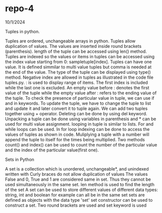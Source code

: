 # repo-4

10/1/2024

Tuples in python. 

Tuples are ordered, unchangeable arrays in python. Tuples allow duplication of values. The values are inserted inside round brackets (parenthesis). length of the tuple can be accessed using len() method. Tuples are indexed so the values or items in tuples can be accessed using the index value starting from 0: sampletuple[index]. Tuples can have one value. It is defined simmilar to multi value tuples but comma is needed at the end of the value. The type of the tuple can be displayed using type() method. Negative index are allowed in tuples as illustrated in the code file tuples.py. : is used to display range of items. The first index is included while the last one is excluded. An empty value before : denotes the first value of the tuple while the empty value after : refers to the ending value of the tuple. To check the presence of particular value in tuple, we can use if and in keywords. To update the tuple, we have to change the tuple to list and update it and later convert it to tuple again. We can add two tuples together using + operator. Deleting can be done by using del keyword. Unpacking a tuple can be done using variables in parenthesis and * can be used for multi value assignment. looping in tuple is similar to lists. For and while loops can be used. In for loop indexing can be done to access the values of tuples as shown in code. Muliplying a tuple with a number will append the tuple to itself for the times being multiplied. Two methods count() and index() can be used to count the number of the particular value and the index of the particular value(first one). 

Sets in Python

A set is a collection which is unordered, unchangeable*, and unindexed
written with Curly braces
do not allow duplication of values
The values False and 0, True and 1 are considered same in set. Thus they cannot be used simultaneously in the same set.
len method is used to find the length of the set
A set can be used to store different values of different data types: string, int and boolean for example can all be in the same set
sets are defined as objects with the data type 'set'
set constructor can be used to construct a set. Two round brackets are used and set keyword is used


